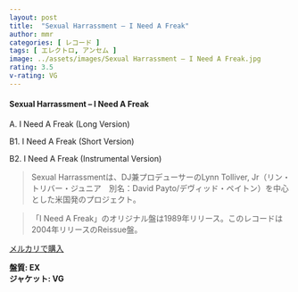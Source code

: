 ```yaml
---
layout: post
title:  "Sexual Harrassment – I Need A Freak"
author: mmr
categories: [ レコード ]
tags: [ エレクトロ, アンセム ]
image: ../assets/images/Sexual Harrassment – I Need A Freak.jpg
rating: 3.5
v-rating: VG
---
```


#### Sexual Harrassment – I Need A Freak

A. I Need A Freak (Long Version)

B1. I Need A Freak (Short Version)

B2. I Need A Freak (Instrumental Version)

> Sexual Harrassmentは、DJ兼プロデューサーのLynn Tolliver, Jr（リン・トリバー・ジュニア　別名：David Payto/デヴィッド・ペイトン）を中心とした米国発のプロジェクト。

> 「I Need A Freak」のオリジナル盤は1989年リリース。このレコードは2004年リリースのReissue盤。

[メルカリで購入](https://jp.mercari.com/item/m91285110747)

<div class="mt-4 mb-4 d-flex align-items-center">
<strong class="mr-1">盤質: EX</strong>
</div>
<div class="mt-4 mb-4 d-flex align-items-center">
<strong class="mr-1">ジャケット: VG</strong>
</div>
